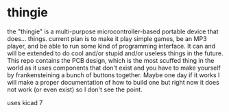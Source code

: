 # thingie

the "thingie" is a multi-purpose microcontroller-based portable device that does... things. current plan is to make it play simple games, be an MP3 player, and be able to run some kind of programming interface. It can and will be extended to do cool and/or stupid and/or useless things in the future. This repo contains the PCB design, which is the most scuffed thing in the world as it uses components that don't exist and you have to make yourself by frankensteining a bunch of buttons together. Maybe one day if it works I will make a proper documentation of how to build one but right now it does not work (or even exist) so I don't see the point.

uses kicad 7
